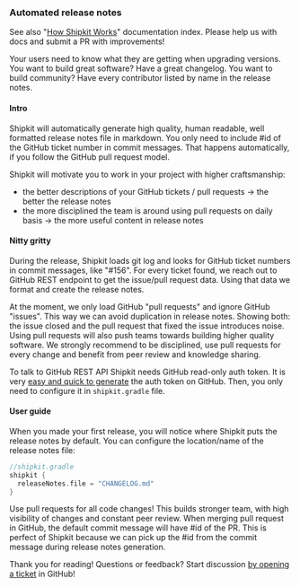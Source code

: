 ### Automated release notes

See also "[How Shipkit Works](/docs/how-shipkit-works.md)" documentation index.
Please help us with docs and submit a PR with improvements!

Your users need to know what they are getting when upgrading versions.
You want to build great software? Have a great changelog.
You want to build community? Have every contributor listed by name in the release notes.

#### Intro

Shipkit will automatically generate high quality, human readable, well formatted release notes file in markdown.
You only need to include #id of the GitHub ticket number in commit messages.
That happens automatically, if you follow the GitHub pull request model.

Shipkit will motivate you to work in your project with higher craftsmanship:
 - the better descriptions of your GitHub tickets / pull requests -> the better the release notes
 - the more disciplined the team is around using pull requests on daily basis -> the more useful content in release notes

#### Nitty gritty

During the release, Shipkit loads git log and looks for GitHub ticket numbers in commit messages, like "#156".
For every ticket found, we reach out to GitHub REST endpoint to get the issue/pull request data.
Using that data we format and create the release notes.

At the moment, we only load GitHub "pull requests" and ignore GitHub "issues".
This way we can avoid duplication in release notes.
Showing both: the issue closed and the pull request that fixed the issue introduces noise.
Using pull requests will also push teams towards building higher quality software.
We strongly recommend to be disciplined, use pull requests for every change and benefit from peer review and knowledge sharing.

To talk to GitHub REST API Shipkit needs GitHub read-only auth token.
It is very [easy and quick to generate](https://help.github.com/articles/creating-a-personal-access-token-for-the-command-line/) the auth token on GitHub.
Then, you only need to configure it in ```shipkit.gradle``` file.

#### User guide

When you made your first release, you will notice where Shipkit puts the release notes by default.
You can configure the location/name of the release notes file:

```gradle
//shipkit.gradle
shipkit {
  releaseNotes.file = "CHANGELOG.md"
}
```

Use pull requests for all code changes!
This builds stronger team, with high visibility of changes and constant peer review.
When merging pull request in GitHub, the default commit message will have #id of the PR.
This is perfect of Shipkit because we can pick up the #id from the commit message during release notes generation.

Thank you for reading!
Questions or feedback?
Start discussion [by opening a ticket](https://github.com/mockito/shipkit/issues/new) in GitHub!
